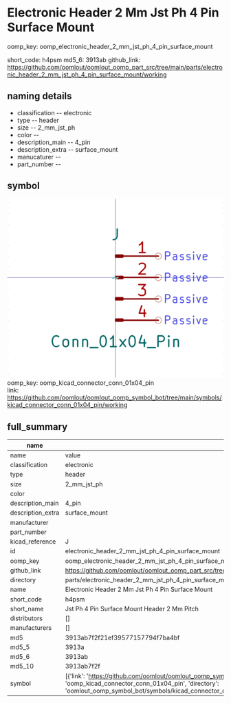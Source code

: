# Electronic Header 2 Mm Jst Ph 4 Pin Surface Mount
oomp_key: oomp_electronic_header_2_mm_jst_ph_4_pin_surface_mount 


short_code: h4psm
md5_6: 3913ab
github_link: https://github.com/oomlout/oomlout_oomp_part_src/tree/main/parts/electronic_header_2_mm_jst_ph_4_pin_surface_mount/working
## naming details
* classification -- electronic
* type -- header
* size -- 2_mm_jst_ph
* color -- 
* description_main -- 4_pin
* description_extra -- surface_mount
* manucaturer -- 
* part_number -- 



## symbol

![](symbol/0/working/working_600.png)  
oomp_key: oomp_kicad_connector_conn_01x04_pin  
link: https://github.com/oomlout/oomlout_oomp_symbol_bot/tree/main/symbols/kicad_connector_conn_01x04_pin/working  


## full_summary
| name | value | 
| --- | --- | 
| name | value | 
| classification | electronic | 
| type | header | 
| size | 2_mm_jst_ph | 
| color |  | 
| description_main | 4_pin | 
| description_extra | surface_mount | 
| manufacturer |  | 
| part_number |  | 
| kicad_reference | J | 
| id | electronic_header_2_mm_jst_ph_4_pin_surface_mount | 
| oomp_key | oomp_electronic_header_2_mm_jst_ph_4_pin_surface_mount | 
| github_link | https://github.com/oomlout/oomlout_oomp_part_src/tree/main/parts/electronic_header_2_mm_jst_ph_4_pin_surface_mount/working | 
| directory | parts/electronic_header_2_mm_jst_ph_4_pin_surface_mount | 
| name | Electronic Header 2 Mm Jst Ph 4 Pin Surface Mount | 
| short_code | h4psm | 
| short_name | Jst Ph 4 Pin Surface Mount Header 2 Mm Pitch | 
| distributors | [] | 
| manufacturers | [] | 
| md5 | 3913ab7f2f21ef39577157794f7ba4bf | 
| md5_5 | 3913a | 
| md5_6 | 3913ab | 
| md5_10 | 3913ab7f2f | 
| symbol | [{'link': 'https://github.com/oomlout/oomlout_oomp_symbol_bot/tree/main/symbols/kicad_connector_conn_01x04_pin', 'oomp_key': 'oomp_kicad_connector_conn_01x04_pin', 'directory': 'oomlout_oomp_symbol_bot/symbols/kicad_connector_conn_01x04_pin//working/working.kicad_sym'}] | 
